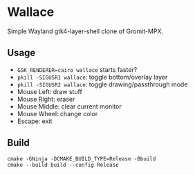 # Wallace

Simple Wayland gtk4-layer-shell clone of Gromit-MPX.

## Usage

- `GSK_RENDERER=cairo wallace` starts faster?
- `pkill -SIGUSR1 wallace`: toggle bottom/overlay layer
- `pkill -SIGUSR2 wallace`: toggle drawing/passthrough mode
- Mouse Left: draw stuff
- Mouse Right: eraser
- Mouse Middle: clear current monitor
- Mouse Wheel: change color
- Escape: exit

## Build

```
cmake -GNinja -DCMAKE_BUILD_TYPE=Release -Bbuild
cmake --build build --config Release
```
